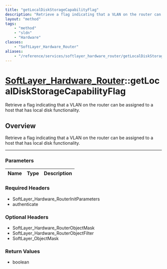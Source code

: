 ```yaml
---
title: "getLocalDiskStorageCapabilityFlag"
description: "Retrieve a flag indicating that a VLAN on the router can be assigned to a host that has local disk functionality."
layout: "method"
tags:
    - "method"
    - "sldn"
    - "Hardware"
classes:
    - "SoftLayer_Hardware_Router"
aliases:
    - "/reference/services/softlayer_hardware_router/getLocalDiskStorageCapabilityFlag"
---
```

# [SoftLayer_Hardware_Router](/reference/services/SoftLayer_Hardware_Router)::getLocalDiskStorageCapabilityFlag


Retrieve a flag indicating that a VLAN on the router can be assigned to a host that has local disk functionality.


## Overview 
Retrieve a flag indicating that a VLAN on the router can be assigned to a host that has local disk functionality.

-----

### Parameters 
|Name | Type | Description |
| --- | --- | --- |


### Required Headers
* SoftLayer_Hardware_RouterInitParameters
* authenticate


### Optional Headers
* SoftLayer_Hardware_RouterObjectMask
* SoftLayer_Hardware_RouterObjectFilter
* SoftLayer_ObjectMask

### Return Values
* boolean




